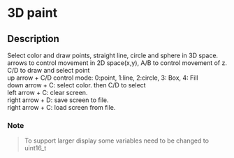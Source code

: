 # 3D paint

## Description
Select color and draw points, straight line, circle and sphere in 3D space.<br>
arrows to control movement in 2D space(x,y), A/B to control movement of z.<br>
C/D to draw and select point<br>
up arrow + C/D control mode: 0:point, 1:line, 2:circle, 3: Box, 4: Fill<br>
down arrow + C: select color. then C/D to select<br>
left arrow + C: clear screen.<br>
right arrow + D: save screen to file.<br>
right arrow + C: load screen from file.<br>

### Note
> To support larger display some variables need to be changed to uint16_t